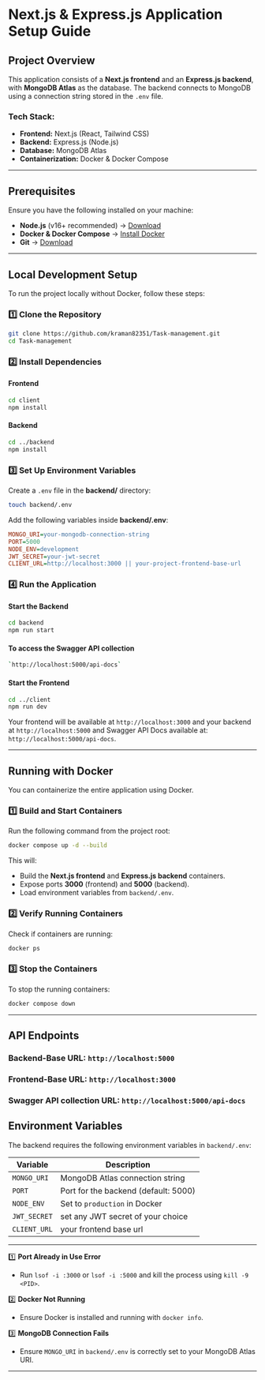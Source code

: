 # **Next.js & Express.js Application Setup Guide**
 
## **Project Overview**
 
This application consists of a **Next.js frontend** and an **Express.js backend**, with **MongoDB Atlas** as the database. The backend connects to MongoDB using a connection string stored in the `.env` file.
 
### **Tech Stack:**
 
- **Frontend:** Next.js (React, Tailwind CSS)
- **Backend:** Express.js (Node.js)
- **Database:** MongoDB Atlas
- **Containerization:** Docker & Docker Compose
 
---
 
## **Prerequisites**
 
Ensure you have the following installed on your machine:
 
- **Node.js** (v16+ recommended) → [Download](https://nodejs.org/)
- **Docker & Docker Compose** → [Install Docker](https://docs.docker.com/get-docker/)
- **Git** → [Download](https://git-scm.com/)
 
---
 
## **Local Development Setup**
 
To run the project locally without Docker, follow these steps:
 
### **1️⃣ Clone the Repository**
 
```sh
git clone https://github.com/kraman82351/Task-management.git
cd Task-management
```
 
### **2️⃣ Install Dependencies**
 
#### **Frontend**
 
```sh
cd client
npm install
```
 
#### **Backend**
 
```sh
cd ../backend
npm install
```
 
### **3️⃣ Set Up Environment Variables**
 
Create a `.env` file in the **backend/** directory:
 
```sh
touch backend/.env
```
 
Add the following variables inside **backend/.env**:
 
```ini
MONGO_URI=your-mongodb-connection-string
PORT=5000
NODE_ENV=development
JWT_SECRET=your-jwt-secret
CLIENT_URL=http://localhost:3000 || your-project-frontend-base-url
```
 
### **4️⃣ Run the Application**
 
#### **Start the Backend**
 
```sh
cd backend
npm run start
```

#### **To access the Swagger API collection**

```sh
`http://localhost:5000/api-docs`
```

 
#### **Start the Frontend**
 
```sh
cd ../client
npm run dev
```
 
Your frontend will be available at `http://localhost:3000` and your backend at `http://localhost:5000` and Swagger API Docs available at: `http://localhost:5000/api-docs`.
 
---
 
## **Running with Docker**
 
You can containerize the entire application using Docker.
 
### **1️⃣ Build and Start Containers**
 
Run the following command from the project root:
 
```sh
docker compose up -d --build
```
 
This will:
 
- Build the **Next.js frontend** and **Express.js backend** containers.
- Expose ports **3000** (frontend) and **5000** (backend).
- Load environment variables from `backend/.env`.
 
### **2️⃣ Verify Running Containers**
 
Check if containers are running:
 
```sh
docker ps
```
 
### **3️⃣ Stop the Containers**
 
To stop the running containers:
 
```sh
docker compose down
```
 
---

## **API Endpoints**
 
### **Backend-Base URL:** `http://localhost:5000`

### **Frontend-Base URL:** `http://localhost:3000`

### **Swagger API collection URL:** `http://localhost:5000/api-docs`
 
## **Environment Variables**
 
The backend requires the following environment variables in `backend/.env`:
 
| Variable    | Description                          |
| ----------- | ------------------------------------ |
| `MONGO_URI` | MongoDB Atlas connection string      |
| `PORT`      | Port for the backend (default: 5000) |
| `NODE_ENV`  | Set to `production` in Docker        |
| `JWT_SECRET`| set any JWT secret of your choice    |
| `CLIENT_URL`| your frontend base url               |
 
---
 
1️⃣ **Port Already in Use Error**
 
- Run `lsof -i :3000` or `lsof -i :5000` and kill the process using `kill -9 <PID>`.
 
2️⃣ **Docker Not Running**
 
- Ensure Docker is installed and running with `docker info`.
 
3️⃣ **MongoDB Connection Fails**
 
- Ensure `MONGO_URI` in `backend/.env` is correctly set to your MongoDB Atlas URI.
 
---